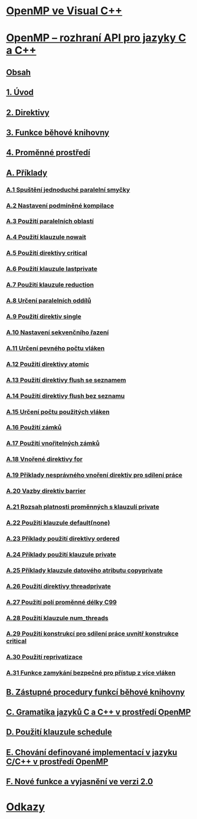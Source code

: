 # [OpenMP ve Visual C++](openmp-in-visual-cpp.md)
# [OpenMP – rozhraní API pro jazyky C a C++](openmp-c-and-cpp-application-program-interface.md)
## [Obsah](contents.md)
## [1. Úvod](1-introduction.md)
## [2. Direktivy](2-directives.md)
## [3. Funkce běhové knihovny](3-run-time-library-functions.md)
## [4. Proměnné prostředí](4-environment-variables.md)
## [A. Příklady](a-examples.md)
### [A.1   Spuštění jednoduché paralelní smyčky](a-1-executing-a-simple-loop-in-parallel.md)
### [A.2   Nastavení podmíněné kompilace](a-2-specifying-conditional-compilation.md)
### [A.3   Použití paralelních oblastí](a-3-using-parallel-regions.md)
### [A.4   Použití klauzule nowait](a-4-using-the-nowait-clause.md)
### [A.5   Použití direktivy critical](a-5-using-the-critical-directive.md)
### [A.6   Použití klauzule lastprivate](a-6-using-the-lastprivate-clause.md)
### [A.7   Použití klauzule reduction](a-7-using-the-reduction-clause.md)
### [A.8   Určení paralelních oddílů](a-8-specifying-parallel-sections.md)
### [A.9   Použití direktiv single](a-9-using-single-directives.md)
### [A.10   Nastavení sekvenčního řazení](a-10-specifying-sequential-ordering.md)
### [A.11   Určení pevného počtu vláken](a-11-specifying-a-fixed-number-of-threads.md)
### [A.12   Použití direktivy atomic](a-12-using-the-atomic-directive.md)
### [A.13   Použití direktivy flush se seznamem](a-13-using-the-flush-directive-with-a-list.md)
### [A.14   Použití direktivy flush bez seznamu](a-14-using-the-flush-directive-without-a-list.md)
### [A.15   Určení počtu použitých vláken](a-15-determining-the-number-of-threads-used.md)
### [A.16   Použití zámků](a-16-using-locks.md)
### [A.17   Použití vnořitelných zámků](a-17-using-nestable-locks.md)
### [A.18   Vnořené direktivy for](a-18-nested-for-directives.md)
### [A.19   Příklady nesprávného vnoření direktiv pro sdílení práce](a-19-examples-showing-incorrect-nesting-of-work-sharing-directives.md)
### [A.20   Vazby direktiv barrier](a-20-binding-of-barrier-directives.md)
### [A.21   Rozsah platnosti proměnných s klauzulí private](a-21-scoping-variables-with-the-private-clause.md)
### [A.22   Použití klauzule default(none)](a-22-using-the-default-none-clause.md)
### [A.23   Příklady použití direktivy ordered](a-23-examples-of-the-ordered-directive.md)
### [A.24   Příklady použití klauzule private](a-24-example-of-the-private-clause.md)
### [A.25   Příklady klauzule datového atributu copyprivate](a-25-examples-of-the-copyprivate-data-attribute-clause.md)
### [A.26   Použití direktivy threadprivate](a-26-using-the-threadprivate-directive.md)
### [A.27   Použití polí proměnné délky C99](a-27-use-of-c99-variable-length-arrays.md)
### [A.28   Použití klauzule num_threads](a-28-use-of-num-threads-clause.md)
### [A.29   Použití konstrukcí pro sdílení práce uvnitř konstrukce critical](a-29-use-of-work-sharing-constructs-inside-a-critical-construct.md)
### [A.30   Použití reprivatizace](a-30-use-of-reprivatization.md)
### [A.31   Funkce zamykání bezpečné pro přístup z více vláken](a-31-thread-safe-lock-functions.md)
## [B. Zástupné procedury funkcí běhové knihovny](b-stubs-for-run-time-library-functions.md)
## [C. Gramatika jazyků C a C++ v prostředí OpenMP](c-openmp-c-and-cpp-grammar.md)
## [D. Použití klauzule schedule](d-using-the-schedule-clause.md)
## [E. Chování definované implementací v jazyku C/C++ v prostředí OpenMP](e-implementation-defined-behaviors-in-openmp-c-cpp.md)
## [F. Nové funkce a vyjasnění ve verzi 2.0](f-new-features-and-clarifications-in-version-2-0.md)
# [Odkazy](reference/toc.md)